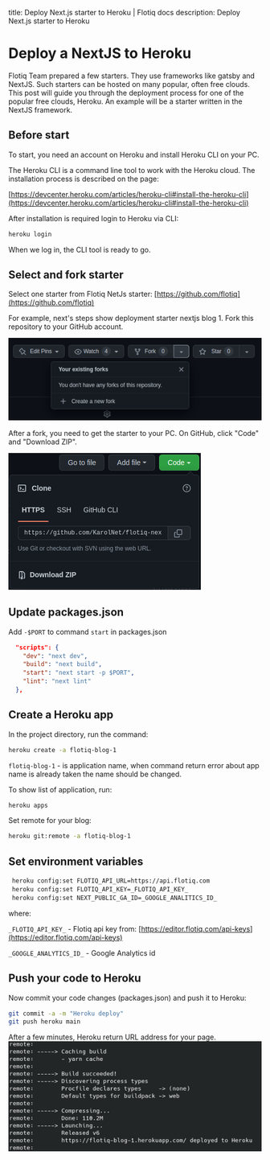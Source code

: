 title: Deploy Next.js starter to Heroku | Flotiq docs
description: Deploy Next.js starter to Heroku

# Deploy a NextJS to Heroku

Flotiq Team prepared a few starters. They use frameworks like gatsby and NextJS.
Such starters can be hosted on many popular, often free clouds.
This post will guide you through the deployment process for one of the popular free clouds, Heroku.
An example will be a starter written in the NextJS framework.

## Before start
To start, you need an account on Heroku and install Heroku CLI on your PC.

The Heroku CLI is a command line tool to work with the Heroku cloud.
The installation process is described on the page:

[https://devcenter.heroku.com/articles/heroku-cli#install-the-heroku-cli](https://devcenter.heroku.com/articles/heroku-cli#install-the-heroku-cli)

After installation is required login to Heroku via CLI:

```bash
heroku login
```

When we log in, the CLI tool is ready to go.
## Select and fork starter

Select one starter from Flotiq NetJs starter:
[https://github.com/flotiq](https://github.com/flotiq)

For example, next's steps show deployment starter nextjs blog 1.
Fork this repository to your GitHub account.

![Fork starter on GitHub](images/heroku/github-fork.png)

After a fork, you need to get the starter to your PC.
On GitHub, click "Code" and "Download ZIP".

![Download starter](images/heroku/github-download.png)

## Update packages.json

Add `-$PORT` to command `start` in packages.json

```json
  "scripts": {
    "dev": "next dev",
    "build": "next build",
    "start": "next start -p $PORT",
    "lint": "next lint"
  },
```
## Create a Heroku app

In the project directory, run the command:

```bash
heroku create -a flotiq-blog-1
```
`flotiq-blog-1` - is application name,
when command return error about app name  is already taken
the name should be changed.

To show list of application, run:

```bash
heroku apps
```

Set remote for your blog:

```bash
heroku git:remote -a flotiq-blog-1
```

## Set environment variables

```bash
 heroku config:set FLOTIQ_API_URL=https://api.flotiq.com
 heroku config:set FLOTIQ_API_KEY=_FLOTIQ_API_KEY_
 heroku config:set NEXT_PUBLIC_GA_ID=_GOOGLE_ANALITICS_ID_
```
where:

`_FLOTIQ_API_KEY_` - Flotiq api key from: [https://editor.flotiq.com/api-keys](https://editor.flotiq.com/api-keys)

`_GOOGLE_ANALYTICS_ID_` - Google Analytics id

## Push your code to Heroku

Now commit your code changes (packages.json) and push it to Heroku:

```bash
git commit -a -m "Heroku deploy"
git push heroku main
```

After a few minutes, Heroku return URL address for your page.
![Done deploy](images/heroku/result.png)
